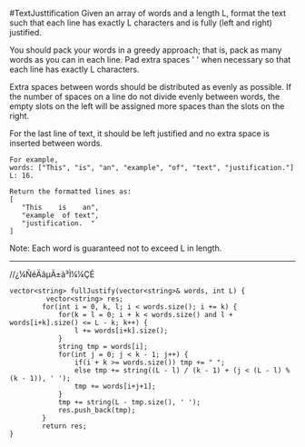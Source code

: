 #TextJusttification
Given an array of words and a length L, format the text such that each line has exactly L characters and is fully
(left and right) justified.

You should pack your words in a greedy approach; that is, pack as many words as you can in each line. 
Pad extra spaces ' ' when necessary so that each line has exactly L characters.

Extra spaces between words should be distributed as evenly as possible. 
If the number of spaces on a line do not divide evenly between words, 
the empty slots on the left will be assigned more spaces than the slots on the right.

For the last line of text, it should be left justified and no extra space is inserted between words.

```
For example,
words: ["This", "is", "an", "example", "of", "text", "justification."]
L: 16.

Return the formatted lines as:
[
   "This    is    an",
   "example  of text",
   "justification.  "
]
```
Note: Each word is guaranteed not to exceed L in length.


---




//¿¼ÑéÄãµÄ±à³Ì¼¼ÇÉ
```
vector<string> fullJustify(vector<string>& words, int L) {
         vector<string> res;
        for(int i = 0, k, l; i < words.size(); i += k) {
            for(k = l = 0; i + k < words.size() and l + words[i+k].size() <= L - k; k++) {
                l += words[i+k].size();
            }
            string tmp = words[i];
            for(int j = 0; j < k - 1; j++) {
                if(i + k >= words.size()) tmp += " ";
                else tmp += string((L - l) / (k - 1) + (j < (L - l) % (k - 1)), ' ');
                tmp += words[i+j+1];
            }
            tmp += string(L - tmp.size(), ' ');
            res.push_back(tmp);
        }
        return res;
}
```